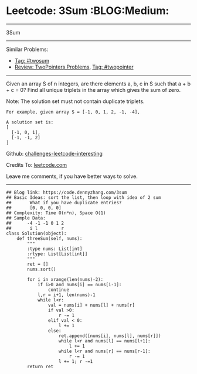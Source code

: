 # Leetcode: 3Sum     :BLOG:Medium:


---

3Sum  

---

Similar Problems:  
-   [Tag: #twosum](https://code.dennyzhang.com/tag/twosum)
-   [Review: TwoPointers Problems](https://code.dennyzhang.com/review-twopointer), [Tag: #twopointer](https://code.dennyzhang.com/tag/twopointer)

---

Given an array S of n integers, are there elements a, b, c in S such that a + b + c = 0? Find all unique triplets in the array which gives the sum of zero.  

Note: The solution set must not contain duplicate triplets.  

    For example, given array S = [-1, 0, 1, 2, -1, -4],
    
    A solution set is:
    [
      [-1, 0, 1],
      [-1, -1, 2]
    ]

Github: [challenges-leetcode-interesting](https://github.com/DennyZhang/challenges-leetcode-interesting/tree/master/3sum)  

Credits To: [leetcode.com](https://leetcode.com/problems/3sum/description/)  

Leave me comments, if you have better ways to solve.  

---

    ## Blog link: https://code.dennyzhang.com/3sum
    ## Basic Ideas: sort the list, then loop with idea of 2 sum
    ##       What if you have duplicate entries?
    ##       [0, 0, 0, 0]
    ## Complexity: Time O(n*n), Space O(1)
    ## Sample Data:
    ##      -4 -1 -1 0 1 2
    ##       i l         r
    class Solution(object):
        def threeSum(self, nums):
            """
            :type nums: List[int]
            :rtype: List[List[int]]
            """
            ret = []
            nums.sort()
    
            for i in xrange(len(nums)-2):
                if i>0 and nums[i] == nums[i-1]:
                    continue
                l,r = i+1, len(nums)-1
                while l<r:
                    val = nums[i] + nums[l] + nums[r]
                    if val >0:
                        r -= 1
                    elif val < 0:
                        l += 1
                    else:
                        ret.append([nums[i], nums[l], nums[r]])
                        while l<r and nums[l] == nums[l+1]:
                            l += 1
                        while l<r and nums[r] == nums[r-1]:
                            r -= 1
                        l += 1; r -=1
            return ret